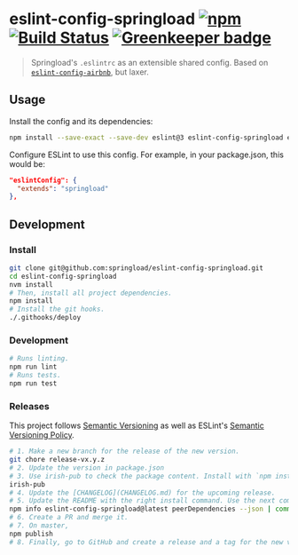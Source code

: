 # eslint-config-springload [![npm](https://img.shields.io/npm/v/eslint-config-springload.svg?style=flat-square)](https://www.npmjs.com/package/eslint-config-springload) [![Build Status](https://travis-ci.org/springload/eslint-config-springload.svg?branch=master)](https://travis-ci.org/springload/eslint-config-springload) [![Greenkeeper badge](https://badges.greenkeeper.io/springload/eslint-config-springload.svg)](https://greenkeeper.io/)

> Springload's `.eslintrc` as an extensible shared config. Based on [`eslint-config-airbnb`](https://github.com/airbnb/javascript), but laxer.

## Usage

Install the config and its dependencies:

```sh
npm install --save-exact --save-dev eslint@3 eslint-config-springload eslint-plugin-import@~2.2.0 eslint-plugin-jsx-a11y@~4.0.0 eslint-plugin-react@~6.10.3
```

Configure ESLint to use this config. For example, in your package.json, this would be:

```json
"eslintConfig": {
  "extends": "springload"
},
```

## Development

### Install

```sh
git clone git@github.com:springload/eslint-config-springload.git
cd eslint-config-springload
nvm install
# Then, install all project dependencies.
npm install
# Install the git hooks.
./.githooks/deploy
```

### Development

```sh
# Runs linting.
npm run lint
# Runs tests.
npm run test
```

### Releases

This project follows [Semantic Versioning](http://semver.org/spec/v2.0.0.html) as well as ESLint's [Semantic Versioning Policy](https://github.com/eslint/eslint#semantic-versioning-policy).

```sh
# 1. Make a new branch for the release of the new version.
git chore release-vx.y.z
# 2. Update the version in package.json
# 3. Use irish-pub to check the package content. Install with `npm install -g` first.
irish-pub
# 4. Update the [CHANGELOG](CHANGELOG.md) for the upcoming release.
# 5. Update the README with the right install command. Use the next command to find out what those are.
npm info eslint-config-springload@latest peerDependencies --json | command sed 's/[\{\},]//g ; s/: /@/g'
# 6. Create a PR and merge it.
# 7. On master,
npm publish
# 8. Finally, go to GitHub and create a release and a tag for the new version.
```
